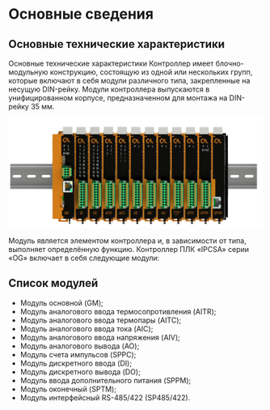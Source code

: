# Основные сведения
## Основные технические характеристики
Основные технические характеристики
Контроллер имеет блочно-модульную конструкцию, состоящую из одной или нескольких групп, которые включают в себя модули различного типа, закрепленные на несущую DIN-рейку. 
Модули контроллера выпускаются в унифицированном корпусе, предназначенном для монтажа на DIN-рейку 35 мм.

![alt text](img/all_plc.png)

Модуль является элементом контроллера и, в зависимости от типа, выполняет определённую функцию. 
Контроллер ПЛК «IPCSA» серии «OG» включает в себя следующие модули:
## Список модулей
* Модуль основной (GM);
* Модуль аналогового ввода термосопротивления (AITR);
* Модуль аналогового ввода термопары (AITC);
* Модуль аналогового ввода тока (AIC);
* Модуль аналогового ввода напряжения (AIV);
* Модуль аналогового вывода (AO);
* Модуль счета импульсов (SPPC);
* Модуль дискретного ввода (DI);
* Модуль дискретного вывода (DO);
* Модуль ввода дополнительного питания (SPPM);
* Модуль оконечный (SPTM);
* Модуль интерфейсный RS-485/422 (SP485/422).
